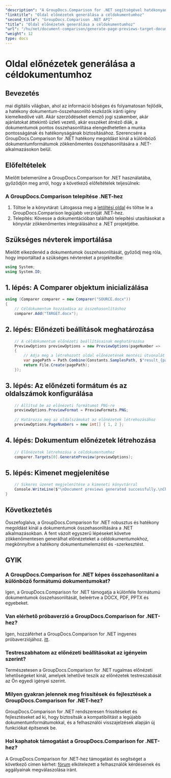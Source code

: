 ```yaml
---
"description": "A GroupDocs.Comparison for .NET segítségével hatékonyan generálhat előnézeteket a céldokumentumokhoz. Kövesse lépésről lépésre szóló útmutatónkat a zökkenőmentes dokumentum-összehasonlításhoz."
"linktitle": "Oldal előnézetek generálása a céldokumentumhoz"
"second_title": "GroupDocs.Comparison .NET API"
"title": "Oldal előnézetek generálása a céldokumentumhoz"
"url": "/hu/net/document-comparison/generate-page-previews-target-document/"
"weight": 12
type: docs
---
```

# Oldal előnézetek generálása a céldokumentumhoz

## Bevezetés
mai digitális világban, ahol az információ bőséges és folyamatosan fejlődik, a hatékony dokumentum-összehasonlító eszközök iránti igény kiemelkedővé vált. Akár szerződéseket elemző jogi szakember, akár ajánlatokat áttekintő üzleti vezető, akár esszéket átnéző diák, a dokumentumok pontos összehasonlítása elengedhetetlen a munka pontosságának és hatékonyságának biztosításához. Szerencsére a GroupDocs.Comparison for .NET hatékony megoldást kínál a különböző dokumentumformátumok zökkenőmentes összehasonlítására a .NET-alkalmazásokon belül.
## Előfeltételek
Mielőtt belemerülne a GroupDocs.Comparison for .NET használatába, győződjön meg arról, hogy a következő előfeltételek teljesülnek:
### A GroupDocs.Comparison telepítése .NET-hez
1. Töltse le a könyvtárat: Látogassa meg a [letöltési oldal](https://releases.groupdocs.com/comparison/net/) és töltse le a GroupDocs.Comparison legújabb verzióját .NET-hez.
2. Telepítés: Kövesse a dokumentációban található telepítési utasításokat a könyvtár zökkenőmentes integrálásához a .NET projektjébe.

## Szükséges névterek importálása
Mielőtt elkezdenéd a dokumentumok összehasonlítását, győződj meg róla, hogy importáltad a szükséges névtereket a projektedbe:
```csharp
using System;
using System.IO;

```
## 1. lépés: A Comparer objektum inicializálása
```csharp
using (Comparer comparer = new Comparer("SOURCE.docx"))
{
    // Céldokumentum hozzáadása az összehasonlításhoz
    comparer.Add("TARGET.docx");
```
## 2. lépés: Előnézeti beállítások meghatározása
```csharp
    // A céldokumentum előnézeti beállításainak meghatározása
    PreviewOptions previewOptions = new PreviewOptions(pageNumber =>
    {
        // Adja meg a létrehozott oldal előnézetének mentési útvonalát
        var pagePath = Path.Combine(Constants.SamplesPath, $"result_{pageNumber}.png");
        return File.Create(pagePath);
    });
```
## 3. lépés: Az előnézeti formátum és az oldalszámok konfigurálása
```csharp
    // Állítsd be az előnézeti formátumot PNG-re
    previewOptions.PreviewFormat = PreviewFormats.PNG;
    
    // Határozza meg az oldalszámokat az előnézetek létrehozásához
    previewOptions.PageNumbers = new int[] { 1, 2 };
```
## 4. lépés: Dokumentum előnézetek létrehozása
```csharp
    // Előnézetek létrehozása a céldokumentumhoz
    comparer.Targets[0].GeneratePreview(previewOptions);
```
## 5. lépés: Kimenet megjelenítése
```csharp
    // Sikeres üzenet megjelenítése a kimeneti könyvtárral
    Console.WriteLine($"\nDocument previews generated successfully.\nCheck output in {Directory.GetCurrentDirectory()}.");
}
```

## Következtetés
Összefoglalva, a GroupDocs.Comparison for .NET robusztus és hatékony megoldást kínál a dokumentumok összehasonlítására a .NET alkalmazásokban. A fent vázolt egyszerű lépéseket követve zökkenőmentesen generálhat előnézeteket a céldokumentumokhoz, megkönnyítve a hatékony dokumentumelemzést és -szerkesztést.
## GYIK
### A GroupDocs.Comparison for .NET képes összehasonlítani a különböző formátumú dokumentumokat?
Igen, a GroupDocs.Comparison for .NET támogatja a különféle formátumú dokumentumok összehasonlítását, beleértve a DOCX, PDF, PPTX és egyebeket.
### Van elérhető próbaverzió a GroupDocs.Comparison for .NET-hez?
Igen, hozzáférhet a GroupDocs.Comparison for .NET ingyenes próbaverziójához. [itt](https://releases.groupdocs.com/).
### Testreszabhatom az előnézeti beállításokat az igényeim szerint?
Természetesen a GroupDocs.Comparison for .NET rugalmas előnézeti lehetőségeket kínál, amelyek lehetővé teszik az előnézetek testreszabását az Ön egyedi igényei szerint.
### Milyen gyakran jelennek meg frissítések és fejlesztések a GroupDocs.Comparison for .NET-hez?
GroupDocs.Comparison for .NET rendszeresen frissítéseket és fejlesztéseket ad ki, hogy biztosítsák a kompatibilitást a legújabb dokumentumformátumokkal, és a felhasználói visszajelzések alapján új funkciókat építsenek be.
### Hol kaphatok támogatást a GroupDocs.Comparison for .NET-hez?
A GroupDocs.Comparison for .NET-hez támogatást és segítséget a következő címen kérhet: [fórum](https://forum.groupdocs.com/c/comparison/12) elkötelezett a felhasználók kérdéseinek és aggályainak megválaszolása iránt.